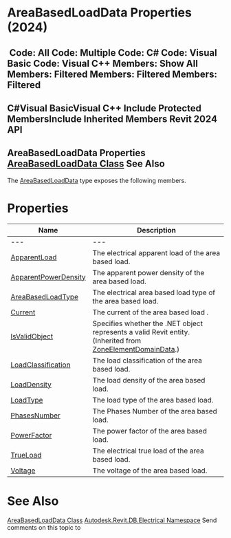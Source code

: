# AreaBasedLoadData Properties (2024)

﻿
 Code: All Code: Multiple Code: C# Code: Visual Basic Code: Visual C++  Members: Show All Members: Filtered Members: Filtered Members: Filtered   
---  
C#Visual BasicVisual C++
Include Protected MembersInclude Inherited Members
Revit 2024 API  
---  
AreaBasedLoadData Properties  
[AreaBasedLoadData Class](10433e6e-e655-db35-54a9-cc8034cff631.md "AreaBasedLoadData Class") See Also  
---  
The [AreaBasedLoadData](10433e6e-e655-db35-54a9-cc8034cff631.md "AreaBasedLoadData Class") type exposes the following members.
# Properties
| Name | Description |
| --- | --- |
| --- | --- | --- |
| [ApparentLoad](0a538386-e10f-be9d-ba3b-c81093006256.md "ApparentLoad Property") | The electrical apparent load of the area based load. |
| [ApparentPowerDensity](9e9e00ea-bf84-cd96-ad93-16bc2fdb131e.md "ApparentPowerDensity Property") | The apparent power density of the area based load. |
| [AreaBasedLoadType](e9f29bc9-9f9b-4c7f-579f-fc5b5516e369.md "AreaBasedLoadType Property") | The electrical area based load type of the area based load. |
| [Current](6c5c66b9-1c18-a57f-4b71-9ed651834cba.md "Current Property") | The current of the area based load . |
| [IsValidObject](48e0d8e9-5086-a3c9-10f2-0f22df50d878.md "IsValidObject Property") | Specifies whether the .NET object represents a valid Revit entity.  (Inherited from [ZoneElementDomainData](4fd427fa-088d-0fd9-4046-2f8f82f8b1e2.md "ZoneElementDomainData Class").) |
| [LoadClassification](2df5488b-0748-3c63-ba50-564bf3e9e4f1.md "LoadClassification Property") | The load classification of the area based load. |
| [LoadDensity](a3d5e748-6a76-cf41-4ff9-8659be3aa0b6.md "LoadDensity Property") | The load density of the area based load. |
| [LoadType](b79b90be-ee42-2617-20ea-88d665f40edb.md "LoadType Property") | The load type of the area based load. |
| [PhasesNumber](d63e643c-917f-ca52-5d3a-af59cb7b5343.md "PhasesNumber Property") | The Phases Number of the area based load. |
| [PowerFactor](9f58cdb7-aabd-f11e-d56b-f01d0bed187f.md "PowerFactor Property") | The power factor of the area based load. |
| [TrueLoad](29c9d52c-b0a7-22e8-0135-b3047d5901fc.md "TrueLoad Property") | The electrical true load of the area based load. |
| [Voltage](8709fbe4-24ac-79b1-cd15-f3a96d511b6c.md "Voltage Property") | The voltage of the area based load. |

# See Also
[AreaBasedLoadData Class](10433e6e-e655-db35-54a9-cc8034cff631.md "AreaBasedLoadData Class")
[Autodesk.Revit.DB.Electrical Namespace](212a1314-7843-2c6c-3322-363127e4059f.md "Autodesk.Revit.DB.Electrical Namespace")
Send comments on this topic to 